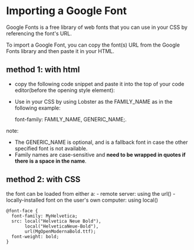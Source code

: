 # Importing a Google Font
Google Fonts is a free library of web fonts that you can use in your CSS by referencing the font's URL.

To import a Google Font, you can copy the font(s) URL from the Google Fonts library and then paste it in your HTML.  

## method 1: with html
- copy the following code snippet and paste it into the top of your code editor(before the opening style element):


	<link href="https://fonts.googleapis.com/css?family=Lobster" rel="stylesheet" type="text/css">

- Use in your CSS by using Lobster as the FAMILY_NAME as in the following example:  


	font-family: FAMILY_NAME, GENERIC_NAME;.

note:  
- The GENERIC_NAME is optional, and is a fallback font in case the other specified font is not available.
- Family names are case-sensitive and **need to be wrapped in quotes if there is a space in the name**.

<h2 id="font-face"> method 2: with CSS </h2>
the font can be loaded from either a: 
- remote server: using the url()
- locally-installed font on the user's own computer: using local()  


	@font-face {
	  font-family: MyHelvetica;
	  src: local("Helvetica Neue Bold"),
		   local("HelveticaNeue-Bold"),
		   url(MgOpenModernaBold.ttf);
	  font-weight: bold;
	}